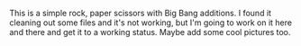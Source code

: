 This is a simple rock, paper scissors with Big Bang additions. I found it cleaning out some files and it's not working, but I'm going to work on it here and there and get it to a working status. Maybe add some cool pictures too. 
